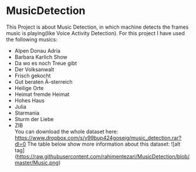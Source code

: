 # MusicDetection
This Project is about Music Detection, in which machine detects the frames music is playing(like Voice Activity Detection).
For this project I have used the following musics: <br />
- Alpen Donau Adria <br />
- Barbara Karlich Show <br />
- Da wo es noch Treue gibt <br />
- Der Volksanwalt <br />
- Frisch gekocht <br />
- Gut beraten Ã–sterreich <br />
- Heilige Orte <br />
- Heimat fremde Heimat <br />
- Hohes Haus <br />
- Julia <br />
- Starmania <br />
- Sturm der Liebe <br />
- ZIB <br />
You can download the whole dataset here: https://www.dropbox.com/s/y99bup424goseig/music_detection.rar?dl=0
The table below show more information about this dataset:
![alt tag] (https://raw.githubusercontent.com/rahimentezari/MusicDetection/blob/master/Music.png)
